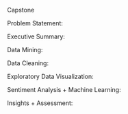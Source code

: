 Capstone

Problem Statement:

Executive Summary:

Data Mining:

Data Cleaning:

Exploratory Data Visualization:

Sentiment Analysis + Machine Learning:

Insights + Assessment:
